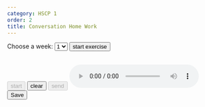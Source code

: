 ```yaml
---
category: HSCP 1
order: 2
title: Conversation Home Work
---
```

<script src="{{ site.baseurl }}/scripts/track.js"></script>
<script src="{{ site.baseurl }}/scripts/speech.js"></script>

 <label for="weeks">Choose a week:</label>
    <select id="weeks">
        <option value="1">1</option>
        <option value="2">2</option>
        <option value="3">3</option>
        <option value="4">4</option>
    </select>
<button id="exercise-btn" onclick="getExercise()">start exercise</button>
<div>
    <p type="text" id="topicSelected"></p>
</div>
  <div class="chat-container">
    <div class="chat-box" id="chatBox">
    </div>
    <div class="input-area">
        <p type="text" id="userInput"></p>
        <br>
        <button id="conversation-start-btn" disabled>start</button>
        <button id="conversation-clear-btn" >clear</button>
        <button id="conversation-stop-btn" onclick="sendMessage()" disabled>send</button>
        <audio id="audioPlayer" controls></audio>
    </div>
  </div>
<button id="conversation-saveButton">Save</button>
<script src="{{ site.baseurl }}/scripts/conversation.js"></script>
<script>
tracker();
</script>
<div id="tracker"></div>

